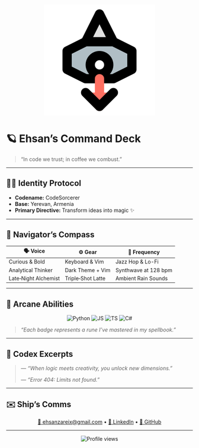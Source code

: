 <!-- 🚀 Welcome to the Command Deck of Ehsan “CodeSorcerer” Zarei -->

<p align="center">
  <img width="300" src="https://raw.githubusercontent.com/ehsanzareix/ehsanzareix/main/assets/spaceship.svg" alt="Spaceship" />
</p>

# 🪐 Ehsan’s Command Deck

> “In code we trust; in coffee we combust.”

---

## 🧙‍♂️ Identity Protocol
- **Codename:** CodeSorcerer  
- **Base:** Yerevan, Armenia  
- **Primary Directive:** Transform ideas into magic ✨  

---

## 🧭 Navigator’s Compass

| 🗣️  Voice           | ⚙️  Gear           | 🎵  Frequency        |
|---------------------|-------------------|----------------------|
| Curious & Bold      | Keyboard & Vim    | Jazz Hop & Lo-Fi     |
| Analytical Thinker  | Dark Theme + Vim  | Synthwave at 128 bpm |
| Late‑Night Alchemist| Triple‑Shot Latte | Ambient Rain Sounds  |

---

## 🔮 Arcane Abilities

<div align="center">
  <img src="https://img.shields.io/badge/Python-🐍-informational?style=flat-square" alt="Python">
  <img src="https://img.shields.io/badge/JavaScript-⚡-warning?style=flat-square" alt="JS">
  <img src="https://img.shields.io/badge/TypeScript-🔷-blue?style=flat-square" alt="TS">
  <img src="https://img.shields.io/badge/C%23-🎯-important?style=flat-square" alt="C#">
</div>

> *“Each badge represents a rune I’ve mastered in my spellbook.”*

---

## 📜 Codex Excerpts

> — *“When logic meets creativity, you unlock new dimensions.”*  
>
> — *“Error 404: Limits not found.”*

---

## ✉️ Ship’s Comms

<p align="center">
  <a href="mailto:ehsanzareix@gmail.com">📧 eh­sanz­areix@gmail.com</a> •
  <a href="https://www.linkedin.com/in/ehsan-zarei">🔗 LinkedIn</a> •
  <a href="https://github.com/ehsanzareix">🐙 GitHub</a>
</p>

---

<div align="center">
  <img src="https://komarev.com/ghpvc/?username=ehsanzareix&style=flat-square" alt="Profile views" />
</div>
